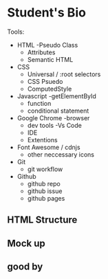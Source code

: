 # Student's Bio 

Tools: 
- HTML
  -Pseudo Class 
  - Attributes
  - Semantic HTML
- CSS
  - Universal / :root selectors
  - CSS Psuedo
  - ComputedStyle
- Javascript
    -getElementById
    - function
    - conditional statement
- Google Chrome
    -browser
    - dev tools
-Vs Code
    - IDE
    - Extentions
- Font Awesome / cdnjs
    - other neccessary icons
- Git 
    - git workflow
- Github
    - github repo 
    - github issue
    - github pages

## HTML Structure

## Mock up

## good by